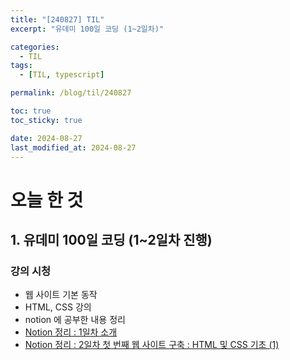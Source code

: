 ```yaml
---
title: "[240827] TIL"
excerpt: "유데미 100일 코딩 (1~2일차)"

categories:
  - TIL
tags:
  - [TIL, typescript]

permalink: /blog/til/240827

toc: true
toc_sticky: true

date: 2024-08-27
last_modified_at: 2024-08-27
---
```


# 오늘 한 것

## 1. 유데미 100일 코딩 (1~2일차 진행)

### 강의 시청

- 웹 사이트 기본 동작
- HTML, CSS 강의
- notion 에 공부한 내용 정리
- [Notion 정리 : 1일차 소개](https://crimson-fold-8fa.notion.site/1-663b978074b54d3a8362e6a3d9fe0151?pvs=4)
- [Notion 정리 : 2일차 첫 번째 웹 사이트 구축 : HTML 및 CSS 기초 (1)](https://crimson-fold-8fa.notion.site/2-HTML-CSS-1-35fbc347826b4c28972f962bc8d58031?pvs=4)
